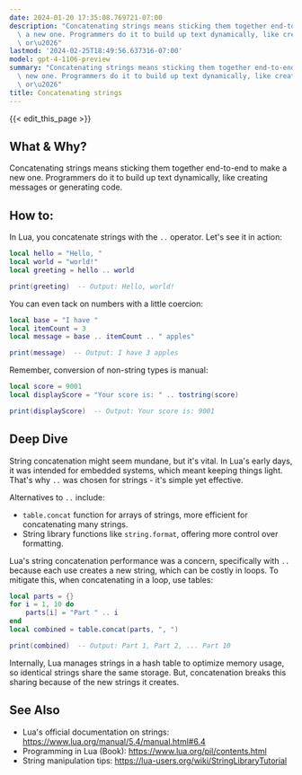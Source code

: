 ```yaml
---
date: 2024-01-20 17:35:08.769721-07:00
description: "Concatenating strings means sticking them together end-to-end to make\
  \ a new one. Programmers do it to build up text dynamically, like creating messages\
  \ or\u2026"
lastmod: '2024-02-25T18:49:56.637316-07:00'
model: gpt-4-1106-preview
summary: "Concatenating strings means sticking them together end-to-end to make a\
  \ new one. Programmers do it to build up text dynamically, like creating messages\
  \ or\u2026"
title: Concatenating strings
---
```


{{< edit_this_page >}}

## What & Why?
Concatenating strings means sticking them together end-to-end to make a new one. Programmers do it to build up text dynamically, like creating messages or generating code.

## How to:
In Lua, you concatenate strings with the `..` operator. Let's see it in action:

```lua
local hello = "Hello, "
local world = "world!"
local greeting = hello .. world

print(greeting)  -- Output: Hello, world!
```

You can even tack on numbers with a little coercion:

```lua
local base = "I have "
local itemCount = 3
local message = base .. itemCount .. " apples"

print(message)  -- Output: I have 3 apples
```

Remember, conversion of non-string types is manual:

```lua
local score = 9001
local displayScore = "Your score is: " .. tostring(score)

print(displayScore)  -- Output: Your score is: 9001
```

## Deep Dive
String concatenation might seem mundane, but it's vital. In Lua's early days, it was intended for embedded systems, which meant keeping things light. That's why `..` was chosen for strings - it's simple yet effective.

Alternatives to `..` include:

- `table.concat` function for arrays of strings, more efficient for concatenating many strings.
- String library functions like `string.format`, offering more control over formatting.

Lua's string concatenation performance was a concern, specifically with `..` because each use creates a new string, which can be costly in loops. To mitigate this, when concatenating in a loop, use tables:

```lua
local parts = {}
for i = 1, 10 do
    parts[i] = "Part " .. i
end
local combined = table.concat(parts, ", ")

print(combined)  -- Output: Part 1, Part 2, ... Part 10
```

Internally, Lua manages strings in a hash table to optimize memory usage, so identical strings share the same storage. But, concatenation breaks this sharing because of the new strings it creates.

## See Also
- Lua's official documentation on strings: https://www.lua.org/manual/5.4/manual.html#6.4
- Programming in Lua (Book): https://www.lua.org/pil/contents.html
- String manipulation tips: https://lua-users.org/wiki/StringLibraryTutorial
